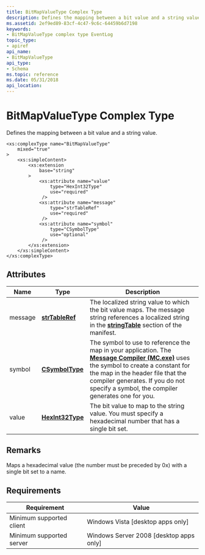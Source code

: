 ```yaml
---
title: BitMapValueType Complex Type
description: Defines the mapping between a bit value and a string value.
ms.assetid: 2ef9ed89-83cf-4c47-9c6c-64459b6d7198
keywords:
- BitMapValueType complex type EventLog
topic_type:
- apiref
api_name:
- BitMapValueType
api_type:
- Schema
ms.topic: reference
ms.date: 05/31/2018
api_location: 
---
```


# BitMapValueType Complex Type

Defines the mapping between a bit value and a string value.

``` syntax
<xs:complexType name="BitMapValueType"
    mixed="true"
>
    <xs:simpleContent>
        <xs:extension
            base="string"
        >
            <xs:attribute name="value"
                type="HexInt32Type"
                use="required"
             />
            <xs:attribute name="message"
                type="strTableRef"
                use="required"
             />
            <xs:attribute name="symbol"
                type="CSymbolType"
                use="optional"
             />
        </xs:extension>
    </xs:simpleContent>
</xs:complexType>
```

## Attributes



| Name    | Type                                                              | Description                                                                                                                                                                                                                                                                                                    |
|---------|-------------------------------------------------------------------|----------------------------------------------------------------------------------------------------------------------------------------------------------------------------------------------------------------------------------------------------------------------------------------------------------------|
| message | [**strTableRef**](eventmanifestschema-strtableref-simpletype.md) | The localized string value to which the bit value maps. The message string references a localized string in the [**stringTable**](eventmanifestschema-stringtable-resources-element.md) section of the manifest. <br/>                                                                                  |
| symbol  | [**CSymbolType**](eventmanifestschema-csymboltype-simpletype.md) | The symbol to use to reference the map in your application. The [**Message Compiler (MC.exe)**](message-compiler--mc-exe-.md) uses the symbol to create a constant for the map in the header file that the compiler generates. If you do not specify a symbol, the compiler generates one for you.<br/> |
| value   | [**HexInt32Type**](eventmanifestschema-hex32type-simpletype.md)  | The bit value to map to the string value. You must specify a hexadecimal number that has a single bit set.<br/>                                                                                                                                                                                          |



## Remarks

Maps a hexadecimal value (the number must be preceded by 0x) with a single bit set to a name.

## Requirements



| Requirement | Value |
|-------------------------------------|------------------------------------------------------|
| Minimum supported client<br/> | Windows Vista \[desktop apps only\]<br/>       |
| Minimum supported server<br/> | Windows Server 2008 \[desktop apps only\]<br/> |



 

 





